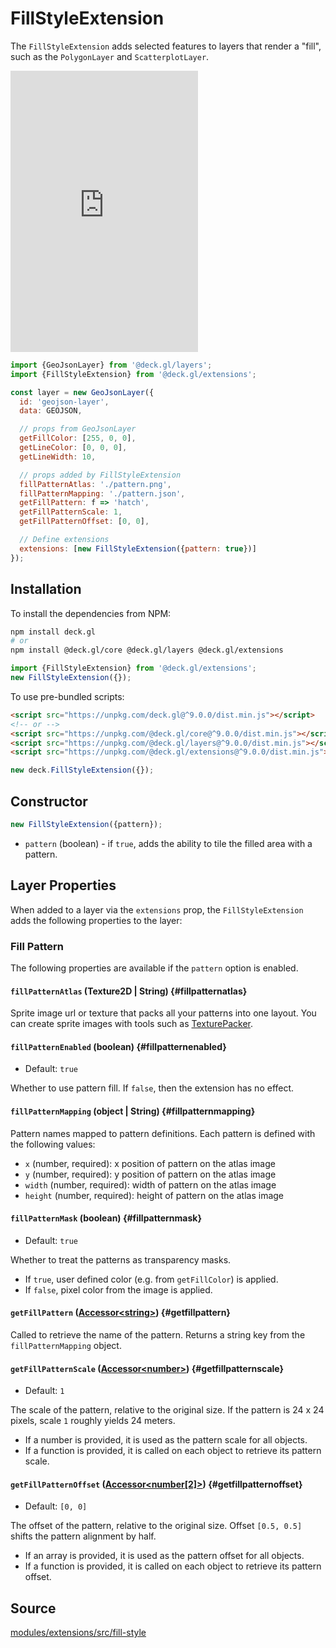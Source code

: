 
# FillStyleExtension

The `FillStyleExtension` adds selected features to layers that render a "fill", such as the `PolygonLayer` and `ScatterplotLayer`.

<div style={{position:'relative',height:450}}></div>
<div style={{position:'absolute',transform:'translateY(-450px)',paddingLeft:'inherit',paddingRight:'inherit',left:0,right:0}}>
  <iframe height="450" style={{width:'100%'}} scrolling="no" title="deck.gl FillStyleExtension" src="https://codepen.io/vis-gl/embed/eYBJWKz?height=450&theme-id=light&default-tab=result" frameborder="no" loading="lazy" allowtransparency="true" allowfullscreen="true">
    See the Pen <a href='https://codepen.io/vis-gl/pen/eYBJWKz'>deck.gl FillStyleExtension</a> by vis.gl
    (<a href='https://codepen.io/vis-gl'>@vis-gl</a>) on <a href='https://codepen.io'>CodePen</a>.
  </iframe>
</div>

```js
import {GeoJsonLayer} from '@deck.gl/layers';
import {FillStyleExtension} from '@deck.gl/extensions';

const layer = new GeoJsonLayer({
  id: 'geojson-layer',
  data: GEOJSON,

  // props from GeoJsonLayer
  getFillColor: [255, 0, 0],
  getLineColor: [0, 0, 0],
  getLineWidth: 10,

  // props added by FillStyleExtension
  fillPatternAtlas: './pattern.png',
  fillPatternMapping: './pattern.json',
  getFillPattern: f => 'hatch',
  getFillPatternScale: 1,
  getFillPatternOffset: [0, 0],

  // Define extensions
  extensions: [new FillStyleExtension({pattern: true})]
});
```

## Installation

To install the dependencies from NPM:

```bash
npm install deck.gl
# or
npm install @deck.gl/core @deck.gl/layers @deck.gl/extensions
```

```js
import {FillStyleExtension} from '@deck.gl/extensions';
new FillStyleExtension({});
```

To use pre-bundled scripts:

```html
<script src="https://unpkg.com/deck.gl@^9.0.0/dist.min.js"></script>
<!-- or -->
<script src="https://unpkg.com/@deck.gl/core@^9.0.0/dist.min.js"></script>
<script src="https://unpkg.com/@deck.gl/layers@^9.0.0/dist.min.js"></script>
<script src="https://unpkg.com/@deck.gl/extensions@^9.0.0/dist.min.js"></script>
```

```js
new deck.FillStyleExtension({});
```

## Constructor

```js
new FillStyleExtension({pattern});
```

* `pattern` (boolean) - if `true`, adds the ability to tile the filled area with a pattern.


## Layer Properties

When added to a layer via the `extensions` prop, the `FillStyleExtension` adds the following properties to the layer:

### Fill Pattern

The following properties are available if the `pattern` option is enabled.


#### `fillPatternAtlas` (Texture2D | String) {#fillpatternatlas}

Sprite image url or texture that packs all your patterns into one layout.
You can create sprite images with tools such as [TexturePacker](https://www.codeandweb.com/texturepacker).

#### `fillPatternEnabled` (boolean) {#fillpatternenabled}

- Default: `true`

Whether to use pattern fill. If `false`, then the extension has no effect.

#### `fillPatternMapping` (object | String) {#fillpatternmapping}

Pattern names mapped to pattern definitions. Each pattern is defined with the following values:

- `x` (number, required): x position of pattern on the atlas image
- `y` (number, required): y position of pattern on the atlas image
- `width` (number, required): width of pattern on the atlas image
- `height` (number, required): height of pattern on the atlas image


#### `fillPatternMask` (boolean) {#fillpatternmask}

- Default: `true`
 
Whether to treat the patterns as transparency masks.
+ If `true`, user defined color (e.g. from `getFillColor`) is applied.
+ If `false`, pixel color from the image is applied.


#### `getFillPattern` ([Accessor&lt;string&gt;](../../developer-guide/using-layers.md#accessors)) {#getfillpattern}

Called to retrieve the name of the pattern. Returns a string key from the `fillPatternMapping` object.


#### `getFillPatternScale` ([Accessor&lt;number&gt;](../../developer-guide/using-layers.md#accessors)) {#getfillpatternscale}

- Default: `1`

The scale of the pattern, relative to the original size. If the pattern is 24 x 24 pixels, scale `1` roughly yields 24 meters.

- If a number is provided, it is used as the pattern scale for all objects.
- If a function is provided, it is called on each object to retrieve its pattern scale.


#### `getFillPatternOffset` ([Accessor&lt;number[2]&gt;](../../developer-guide/using-layers.md#accessors)) {#getfillpatternoffset}

- Default: `[0, 0]`

The offset of the pattern, relative to the original size. Offset `[0.5, 0.5]` shifts the pattern alignment by half.

- If an array is provided, it is used as the pattern offset for all objects.
- If a function is provided, it is called on each object to retrieve its pattern offset.


## Source

[modules/extensions/src/fill-style](https://github.com/visgl/deck.gl/tree/9.0-release/modules/extensions/src/fill-style)
